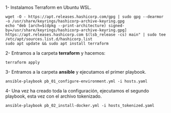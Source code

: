 1- Instalamos Terraform en Ubuntu WSL.

```
wget -O - https://apt.releases.hashicorp.com/gpg | sudo gpg --dearmor -o /usr/share/keyrings/hashicorp-archive-keyring.gpg
echo "deb [arch=$(dpkg --print-architecture) signed-by=/usr/share/keyrings/hashicorp-archive-keyring.gpg] https://apt.releases.hashicorp.com $(lsb_release -cs) main" | sudo tee /etc/apt/sources.list.d/hashicorp.list
sudo apt update && sudo apt install terraform
```

2- Entramos a la carpeta **terraform** y hacemos:

```
terraform apply
```

3- Entramos a la carpeta **ansible** y ejecutamos el primer playbook.

```
ansible-playbook pb_01_configure-environment.yml -i hosts.yaml
```

4- Una vez ha creado toda la configuración, ejecutamos el segundo playbook, esta vez con el archivo tokenizado.

```
ansible-playbook pb_02_install-docker.yml -i hosts_tokenized.yaml
```